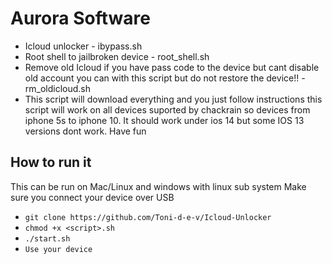 # Aurora Software
- Icloud unlocker - ibypass.sh
- Root shell to jailbroken device - root_shell.sh 
- Remove old Icloud if you have pass code to the device but cant disable old account you can with this script but do not restore the device!! - rm_oldicloud.sh
- This script will download everything and you just follow instructions this script will work on all devices suported by chackrain so devices from iphone 5s to iphone 10. It should work under ios 14 but some IOS 13 versions dont work.
Have fun
## How to run it
This can be run on Mac/Linux and windows with linux sub system
Make sure you connect your device over USB
- ``git clone https://github.com/Toni-d-e-v/Icloud-Unlocker``
- ``chmod +x <script>.sh ``
- ``./start.sh``
- ``Use your device ``

